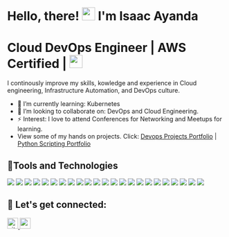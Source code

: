 <h1>Hello, there!  <img src="https://raw.githubusercontent.com/MartinHeinz/MartinHeinz/master/wave.gif" width="30"> I'm Isaac Ayanda</h1>

<h1>Cloud DevOps Engineer | AWS Certified | <img src="https://media.giphy.com/media/WUlplcMpOCEmTGBtBW/giphy.gif" width="30"> </h1>
I continously improve my skills, kowledge and experience in Cloud engineering, Infrastructure Automation, and DevOps culture.



- 🌱 I’m currently learning: Kubernetes 
- 👯 I’m looking to collaborate on: DevOps and Cloud Engineering.
- ⚡ Interest: I love to attend Conferences for Networking and Meetups for learning.
- View some of my hands on projects. Click: [Devops Projects Portfolio](https://github.com/Isaac-Ayanda/DevOps_Projects) | [Python Scripting Portfolio](https://github.com/Isaac-Ayanda/Python-Scripting-portfolio)

<!-- <img src="https://user-images.githubusercontent.com/64049432/203648913-38af64b1-2761-4a04-919d-aeb567935a47.gif" border-radius="5px" width="95%" height="600px"> -->


## 🔧Tools and Technologies 
![](https://img.shields.io/badge/Cloud-AWS-informational?style=flat&logo=amazon-aws&logoColor=white&color=0c77b6)
![](https://img.shields.io/badge/IAC-AWSCloudFormation-informational?style=flat&logo=amazon-aws&logoColor=white&color=0c77b6)
![](https://img.shields.io/badge/Metric_Dashboard-Grafana-informational?style=flat&logo=grafana&logoColor=white&color=0c77b6)
![](https://img.shields.io/badge/VCS-Git-informational?style=flat&logo=git&logoColor=white&color=0c77b6)
![](https://img.shields.io/badge/Code-HTML5-informational?style=flat&logo=HTML5&logoColor=white&color=0c77b6)
![](https://img.shields.io/badge/Code-Bootstrap-informational?style=flat&logo=bootstrap&logoColor=white&color=0c77b6)
![](https://img.shields.io/badge/Code-JQuery-informational?style=flat&logo=jquery&logoColor=white&color=0c77b6)
![](https://img.shields.io/badge/Hub-Github-informational?style=flat&logo=github&logoColor=white&color=0c77b6)
![](https://img.shields.io/badge/Code-NodeJS-informational?style=flat&logo=node.js&logoColor=white&color=0c77b6)
![](https://img.shields.io/badge/OS-Linux-informational?style=flat&logo=linux&logoColor=white&color=0c77b6)
![](https://img.shields.io/badge/Reverse_Proxy/Web_Server-Nginx-informational?style=flat&logo=nginx&logoColor=white&color=0c77b6)
![](https://img.shields.io/badge/Reverse_Proxy/Web_Server-Apache-informational?style=flat&logo=apache&logoColor=white&color=0c77b6)
![](https://img.shields.io/badge/Container_Runtime-Docker-informational?style=flat&logo=docker&logoColor=white&color=0c77b6)
![](https://img.shields.io/badge/Shell-Bash-informational?style=flat&logo=gnu-bash&logoColor=white&color=0c77b6)
![](https://img.shields.io/badge/IaC-Terraform-informational?style=flat&logo=terraform&logoColor=white&color=0c77b6)
![](https://img.shields.io/badge/CI/CD-Jenkins-informational?style=flat&logo=jenkins&logoColor=white&color=0c77b6)
![](https://img.shields.io/badge/CI/CD-CircleCI-informational?style=flat&logo=circleci&logoColor=white&color=0c77b6)
![](https://img.shields.io/badge/Configuration_Management-Ansible-informational?style=flat&logo=ansible&logoColor=white&color=0c77b6)
![](https://img.shields.io/badge/Code-Python-informational?style=flat&logo=python&logoColor=white&color=0c77b6)
![](https://img.shields.io/badge/Code-BASH-informational?style=flat&logo=bash&logoColor=white&color=0c77b6)
![](https://img.shields.io/badge/Monitoring-Prometheus-informational?style=flat&logo=prometheus&logoColor=white&color=0c77b6)
![](https://img.shields.io/badge/Ordchestration_Tool-Kubernetes-informational?style=flat&logo=kubernetes&logoColor=white&color=0c77b6)
![](https://img.shields.io/badge/Linux-Ubuntu-informational?style=flat&logo=ubuntu&logoColor=white&color=0c77b6)

## 🤝 Let's get connected:

<p align="left">
 <a href="https://github.com/Isaac-Ayanda" target="_blank">
<img src=https://img.shields.io/badge/github-%2324292e.svg?&style=for-the-badge&logo=github&logoColor=white alt=github" height=25/>
  <a href="https://www.linkedin.com/in/isaacayanda/"><img src="https://img.shields.io/badge/linkedin-%230077B5.svg?&style=for-the-badge&logo=linkedin&logoColor=white" height=25> </a>

</p>


